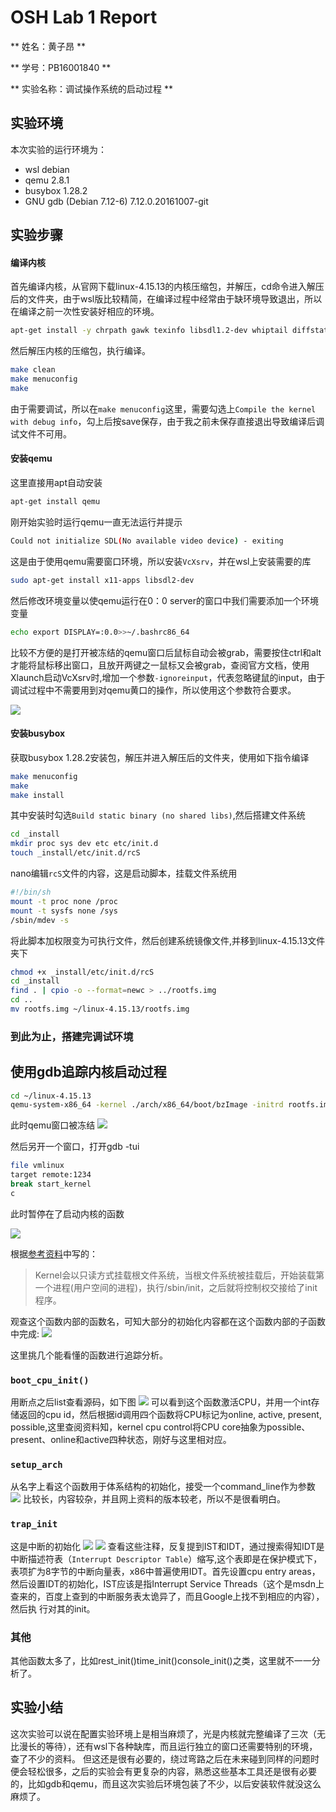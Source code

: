 # OSH Lab 1 Report
** 姓名：黄子昂 **

** 学号：PB16001840 **

** 实验名称：调试操作系统的启动过程 **

## 实验环境

本次实验的运行环境为：
- wsl debian
- qemu 2.8.1
- busybox 1.28.2
- GNU gdb (Debian 7.12-6) 7.12.0.20161007-git

## 实验步骤

#### 编译内核

首先编译内核，从官网下载linux-4.15.13的内核压缩包，并解压，cd命令进入解压后的文件夹，由于wsl版比较精简，在编译过程中经常由于缺环境导致退出，所以在编译之前一次性安装好相应的环境。

```bash
apt-get install -y chrpath gawk texinfo libsdl1.2-dev whiptail diffstat cpio libssl-dev

```

然后解压内核的压缩包，执行编译。

```bash
make clean
make menuconfig
make
```
由于需要调试，所以在`make menuconfig`这里，需要勾选上`Compile the kernel with debug info`，勾上后按save保存，由于我之前未保存直接退出导致编译后调试文件不可用。


#### 安装qemu

这里直接用apt自动安装
```bash
apt-get install qemu
```

刚开始实验时运行qemu一直无法运行并提示
```bash
Could not initialize SDL(No available video device) - exiting
```
这是由于使用qemu需要窗口环境，所以安装`VcXsrv`，并在wsl上安装需要的库
```bash
sudo apt-get install x11-apps libsdl2-dev
```
然后修改环境变量以使qemu运行在0：0 server的窗口中我们需要添加一个环境变量
```bash
echo export DISPLAY=:0.0>>~/.bashrc86_64
```

比较不方便的是打开被冻结的qemu窗口后鼠标自动会被grab，需要按住ctrl和alt才能将鼠标移出窗口，且放开两键之一鼠标又会被grab，查阅官方文档，使用Xlaunch启动VcXsrv时,增加一个参数`-ignoreinput`，代表忽略键鼠的input，由于调试过程中不需要用到对qemu黄口的操作，所以使用这个参数符合要求。

![](assets/report-7d402.png)

#### 安装busybox

获取busybox 1.28.2安装包，解压并进入解压后的文件夹，使用如下指令编译
```bash
make menuconfig
make
make install
```
其中安装时勾选`Build static binary (no shared libs)`,然后搭建文件系统

```bash
cd _install
mkdir proc sys dev etc etc/init.d
touch _install/etc/init.d/rcS
```
nano编辑`rcS`文件的内容，这是启动脚本，挂载文件系统用
```bash
#!/bin/sh
mount -t proc none /proc
mount -t sysfs none /sys
/sbin/mdev -s
```
将此脚本加权限变为可执行文件，然后创建系统镜像文件,并移到linux-4.15.13文件夹下

```bash
chmod +x _install/etc/init.d/rcS
cd _install
find . | cpio -o --format=newc > ../rootfs.img
cd ..
mv rootfs.img ~/linux-4.15.13/rootfs.img
```

### 到此为止，搭建完调试环境

## 使用gdb追踪内核启动过程

```bash
cd ~/linux-4.15.13
qemu-system-x86_64 -kernel ./arch/x86_64/boot/bzImage -initrd rootfs.img -append "console=tty1 root=/dev/ram rdinit=/sbin/init" -S -s -append "nokaslr"
```
此时qemu窗口被冻结
![](assets/report-64bbb.png)

然后另开一个窗口，打开gdb -tui
```bash
file vmlinux
target remote:1234
break start_kernel
c
```
此时暂停在了启动内核的函数

![](assets/report-011ab.png)

根据[参考资料](https://www.cnblogs.com/codecc/p/boot.html)中写的：
>Kernel会以只读方式挂载根文件系统，当根文件系统被挂载后，开始装载第一个进程(用户空间的进程)，执行/sbin/init，之后就将控制权交接给了init程序。

观查这个函数内部的函数名，可知大部分的初始化内容都在这个函数内部的子函数中完成:
![](assets/report-43b0e.png)

这里挑几个能看懂的函数进行追踪分析。

### `boot_cpu_init()`

用断点之后list查看源码，如下图
![](assets/report-3b06b.png)
可以看到这个函数激活CPU，并用一个int存储返回的cpu id，然后根据id调用四个函数将CPU标记为online, active, present, possible,这里查阅资料知，kernel cpu control将CPU core抽象为possible、present、online和active四种状态，刚好与这里相对应。


### `setup_arch`
从名字上看这个函数用于体系结构的初始化，接受一个command_line作为参数
![](assets/report-60401.png)
比较长，内容较杂，并且网上资料的版本较老，所以不是很看明白。

### `trap_init`
这是中断的初始化
![](assets/report-1ad93.png)
![](assets/report-1d02c.png)
查看这些注释，反复提到IST和IDT，通过搜索得知IDT是中断描述符表（`Interrupt Descriptor Table`）缩写,这个表即是在保护模式下，表项扩为8字节的中断向量表，x86中普遍使用IDT。首先设置cpu entry areas，然后设置IDT的初始化，IST应该是指Interrupt Service Threads（这个是msdn上查来的，百度上查到的中断服务表太诡异了，而且Google上找不到相应的内容），然后执
行对其的init。

### 其他

其他函数太多了，比如rest_init()time_init()console_init()之类，这里就不一一分析了。


## 实验小结
这次实验可以说在配置实验环境上是相当麻烦了，光是内核就完整编译了三次（无比漫长的等待），还有wsl下各种缺库，而且运行独立的窗口还需要特别的环境，查了不少的资料。
但这还是很有必要的，绕过弯路之后在未来碰到同样的问题时便会轻松很多，之后的实验会有更复杂的内容，熟悉这些基本工具还是很有必要的，比如gdb和qemu，而且这次实验后环境包装了不少，以后安装软件就没这么麻烦了。
